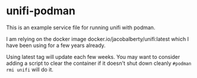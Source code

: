 # unifi-podman
This is an example service file for running unifi with podman.

I am relying on the docker image docker.io/jacobalberty/unifi:latest which I have been using for a few years already.

Using latest tag will update each few weeks. You may want to consider adding a script to clear the container if it doesn't shut down cleanly ```#podman rmi unifi``` will do it. 
